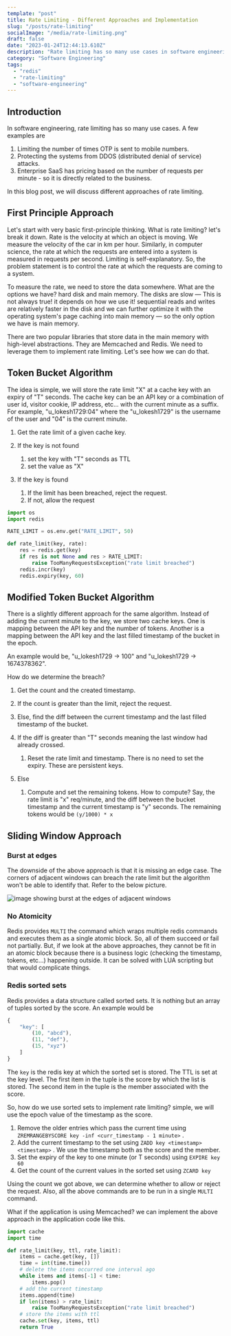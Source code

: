 ```yaml
---
template: "post"
title: Rate Limiting - Different Approaches and Implementation
slug: "/posts/rate-limiting"
socialImage: "/media/rate-limiting.png"
draft: false
date: "2023-01-24T12:44:13.610Z"
description: "Rate limiting has so many use cases in software engineering. In this blog post, we will discuss different approaches to implementing rate limiting."
category: "Software Engineering"
tags:
  - "redis"
  - "rate-limiting"
  - "software-engineering"
---
```


## Introduction

In software engineering, rate limiting has so many use cases. A few examples are

1. Limiting the number of times OTP is sent to mobile numbers.
2. Protecting the systems from DDOS (distributed denial of service) attacks.
3. Enterprise SaaS has pricing based on the number of requests per minute - so it is directly related to the business.

In this blog post, we will discuss different approaches of rate limiting.

## First Principle Approach

Let's start with very basic first-principle thinking. What is rate limiting? let's break it down. Rate is the velocity at which an object is moving. We measure the velocity of the car in km per hour. Similarly, in computer science, the rate at which the requests are entered into a system is measured in requests per second. Limiting is self-explanatory. So, the problem statement is to control the rate at which the requests are coming to a system.

To measure the rate, we need to store the data somewhere. What are the options we have? hard disk and main memory. The disks are slow — This is not always true! it depends on how we use it! sequential reads and writes are relatively faster in the disk and we can further optimize it with the operating system's page caching into main memory — so the only option we have is main memory.

There are two popular libraries that store data in the main memory with high-level abstractions. They are Memcached and Redis. We need to leverage them to implement rate limiting. Let's see how we can do that.

## Token Bucket Algorithm

The idea is simple, we will store the rate limit "X" at a cache key with an expiry of "T" seconds. The cache key can be an API key or a combination of user id, visitor cookie, IP address, etc... with the current minute as a suffix. For example, "u_lokesh1729:04" where the "u_lokesh1729" is the username of the user and "04" is the current minute.

1. Get the rate limit of a given cache key.
2. If the key is not found

   1. set the key with "T" seconds as TTL
   2. set the value as "X"

3. If the key is found

   1. If the limit has been breached, reject the request.
   2. If not, allow the request

```python
import os
import redis

RATE_LIMIT = os.env.get("RATE_LIMIT", 50)

def rate_limit(key, rate):
    res = redis.get(key)
    if res is not None and res > RATE_LIMIT:
        raise TooManyRequestsException("rate limit breached")
    redis.incr(key)
    redis.expiry(key, 60)
```

## Modified Token Bucket Algorithm

There is a slightly different approach for the same algorithm. Instead of adding the current minute to the key, we store two cache keys. One is mapping between the API key and the number of tokens. Another is a mapping between the API key and the last filled timestamp of the bucket in the epoch.

An example would be, "u_lokesh1729 -&gt; 100" and "u_lokesh1729 -&gt; 1674378362".

How do we determine the breach?

1. Get the count and the created timestamp.
2. If the count is greater than the limit, reject the request.
3. Else, find the diff between the current timestamp and the last filled timestamp of the bucket.
4. If the diff is greater than "T" seconds meaning the last window had already crossed.

   1. Reset the rate limit and timestamp. There is no need to set the expiry. These are persistent keys.

5. Else

   1. Compute and set the remaining tokens. How to compute? Say, the rate limit is "x" req/minute, and the diff between the bucket timestamp and the current timestamp is "y" seconds. The remaining tokens would be `(y/1000) * x`

## Sliding Window Approach

### Burst at edges

The downside of the above approach is that it is missing an edge case. The corners of adjacent windows can breach the rate limit but the algorithm won't be able to identify that. Refer to the below picture.

![image showing burst at the edges of adjacent windows](/media/rate-limiting-2-.png "Look at the pink colored area")

### No Atomicity

Redis provides `MULTI` the command which wraps multiple redis commands and executes them as a single atomic block. So, all of them succeed or fail not partially. But, if we look at the above approaches, they cannot be fit in an atomic block because there is a business logic (checking the timestamp, tokens, etc...) happening outside. It can be solved with LUA scripting but that would complicate things.

### Redis sorted sets

Redis provides a data structure called sorted sets. It is nothing but an array of tuples sorted by the score. An example would be

```javascript
{
    "key": [
        (10, "abcd"),
        (11, "def"),
        (15, "xyz")
    ]
}
```

The `key` is the redis key at which the sorted set is stored. The TTL is set at the key level. The first item in the tuple is the score by which the list is stored. The second item in the tuple is the member associated with the score.

So, how do we use sorted sets to implement rate limiting? simple, we will use the epoch value of the timestamp as the score.

1. Remove the older entries which pass the current time using `ZREMRANGEBYSCORE key -inf <curr_timestamp - 1 minute>` .
2. Add the current timestamp to the set using `ZADD key <timestamp> <timestamp>` . We use the timestamp both as the score and the member.
3. Set the expiry of the key to one minute (or T seconds) using `EXPIRE key 60`
4. Get the count of the current values in the sorted set using `ZCARD key`

Using the count we got above, we can determine whether to allow or reject the request. Also, all the above commands are to be run in a single `MULTI` command.

What if the application is using Memcached? we can implement the above approach in the application code like this.

```python
import cache
import time

def rate_limit(key, ttl, rate_limit):
    items = cache.get(key, [])
    time = int(time.time())
    # delete the items occurred one interval ago
    while items and items[-1] < time:
        items.pop()
    # add the current timestamp
    items.append(time)
    if len(items) > rate_limit:
        raise TooManyRequestsException("rate limit breached")
    # store the items with ttl
    cache.set(key, items, ttl)
    return True
```
